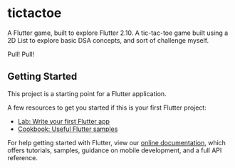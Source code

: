 # tictactoe

A Flutter game, built to explore Flutter 2.10. A tic-tac-toe game built using a 2D List
to explore basic DSA concepts, and sort of challenge myself.

Pull! Pull!

## Getting Started

This project is a starting point for a Flutter application.

A few resources to get you started if this is your first Flutter project:

- [Lab: Write your first Flutter app](https://flutter.dev/docs/get-started/codelab)
- [Cookbook: Useful Flutter samples](https://flutter.dev/docs/cookbook)

For help getting started with Flutter, view our
[online documentation](https://flutter.dev/docs), which offers tutorials,
samples, guidance on mobile development, and a full API reference.
